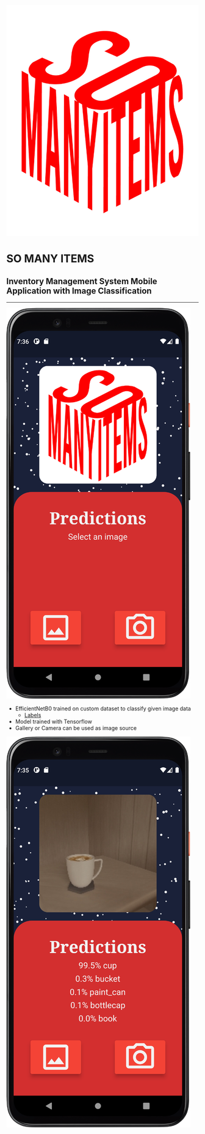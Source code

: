 ![Logo](https://github.com/AtaberkAsar/SoManyItemsApp/blob/main/assets/logo.jpg?raw=true)

# SO MANY ITEMS

## Inventory Management System Mobile Application with Image Classification

---

![HomePage](https://github.com/AtaberkAsar/SoManyItemsApp/blob/main/assets/home.png?raw=true)

- EfficientNetB0 trained on custom dataset to classify given image data
  - [Labels](https://github.com/AtaberkAsar/SoManyItemsApp/blob/main/assets/labels.txt)
- Model trained with Tensorflow
- Gallery or Camera can be used as image source

![SamplePrediction](https://github.com/AtaberkAsar/SoManyItemsApp/blob/main/assets/prediction.png?raw=true)
